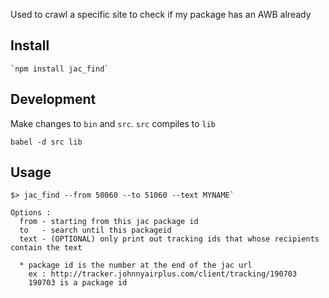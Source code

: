 Used to crawl a specific site to check if my package has an AWB already

Install
----
    `npm install jac_find`

Development
----

Make changes to `bin` and `src`. `src` compiles to `lib`

    babel -d src lib

Usage
----

    $> jac_find --from 50060 --to 51060 --text MYNAME`

    Options :
      from - starting from this jac package id
      to   - search until this packageid
      text - (OPTIONAL) only print out tracking ids that whose recipients contain the text

      * package id is the number at the end of the jac url
        ex : http://tracker.johnnyairplus.com/client/tracking/190703
        190703 is a package id

